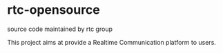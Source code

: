 # rtc-opensource
source code maintained by rtc group

This project aims at provide a Realtime Communication platform to users.
